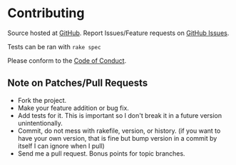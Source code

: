 # Contributing

Source hosted at [GitHub](http://github.com/splitrb/split-api).
Report Issues/Feature requests on [GitHub Issues](http://github.com/splitrb/split-api/issues).

Tests can be ran with `rake spec`

Please conform to the [Code of Conduct](CODE_OF_CONDUCT.md).

## Note on Patches/Pull Requests

 * Fork the project.
 * Make your feature addition or bug fix.
 * Add tests for it. This is important so I don't break it in a
   future version unintentionally.
 * Commit, do not mess with rakefile, version, or history.
   (if you want to have your own version, that is fine but bump version in a commit by itself I can ignore when I pull)
 * Send me a pull request. Bonus points for topic branches.
